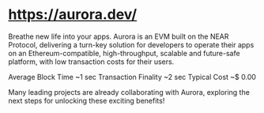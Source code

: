 # https://aurora.dev/

Breathe new life into your apps.
Aurora is an EVM built on the NEAR Protocol, delivering a turn-key solution for developers to operate their apps on an Ethereum-compatible, high-throughput, scalable and future-safe platform, with low transaction costs for their users.

Average Block Time
~1 sec
Transaction Finality
~2 sec
Typical Cost
~$ 0.00


Many leading projects are already collaborating with Aurora, exploring the next steps for unlocking these exciting benefits!
